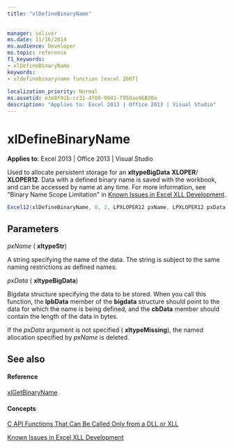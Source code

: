 ```yaml
---
title: "xlDefineBinaryName"
 
 
manager: soliver
ms.date: 11/16/2014
ms.audience: Developer
ms.topic: reference
f1_keywords:
- xlDefineBinaryName
keywords:
- xldefinebinaryname function [excel 2007]
 
localization_priority: Normal
ms.assetid: e3e8f91b-cc31-4f09-9941-f950ae96820a
description: "Applies to: Excel 2013 | Office 2013 | Visual Studio"
---
```


# xlDefineBinaryName

 **Applies to**: Excel 2013 | Office 2013 | Visual Studio 
  
Used to allocate persistent storage for an **xltypeBigData** **XLOPER**/ **XLOPER12**. Data with a defined binary name is saved with the workbook, and can be accessed by name at any time. For more information, see "Binary Name Scope Limitation" in [Known Issues in Excel XLL Development](known-issues-in-excel-xll-development.md).
  
```cs
Excel12(xlDefineBinaryName, 0, 2, LPXLOPER12 pxName, LPXLOPER12 pxData);
```

## Parameters

 _pxName_ ( **xltypeStr**)
  
A string specifying the name of the data. The string is subject to the same naming restrictions as defined names.
  
 _pxData_ ( **xltypeBigData**)
  
Bigdata structure specifying the data to be stored. When you call this function, the **lpbData** member of the **bigdata** structure should point to the data for which the name is being defined, and the **cbData** member should contain the length of the data in bytes. 
  
If the  _pxData_ argument is not specified ( **xltypeMissing**), the named allocation specified by  _pxName_ is deleted. 
  
## See also

#### Reference

[xlGetBinaryName](xlgetbinaryname.md)
#### Concepts

[C API Functions That Can Be Called Only from a DLL or XLL](c-api-functions-that-can-be-called-only-from-a-dll-or-xll.md)
  
[Known Issues in Excel XLL Development](known-issues-in-excel-xll-development.md)

